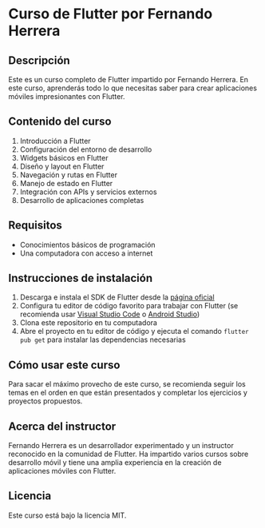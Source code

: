 # Curso de Flutter por Fernando Herrera

## Descripción
Este es un curso completo de Flutter impartido por Fernando Herrera. En este curso, aprenderás todo lo que necesitas saber para crear aplicaciones móviles impresionantes con Flutter.

## Contenido del curso
1. Introducción a Flutter
2. Configuración del entorno de desarrollo
3. Widgets básicos en Flutter
4. Diseño y layout en Flutter
5. Navegación y rutas en Flutter
6. Manejo de estado en Flutter
7. Integración con APIs y servicios externos
8. Desarrollo de aplicaciones completas

## Requisitos
- Conocimientos básicos de programación
- Una computadora con acceso a internet

## Instrucciones de instalación
1. Descarga e instala el SDK de Flutter desde la [página oficial](https://flutter.dev/docs/get-started/install)
2. Configura tu editor de código favorito para trabajar con Flutter (se recomienda usar [Visual Studio Code](https://code.visualstudio.com/) o [Android Studio](https://developer.android.com/studio))
3. Clona este repositorio en tu computadora
4. Abre el proyecto en tu editor de código y ejecuta el comando `flutter pub get` para instalar las dependencias necesarias

## Cómo usar este curso
Para sacar el máximo provecho de este curso, se recomienda seguir los temas en el orden en que están presentados y completar los ejercicios y proyectos propuestos.

## Acerca del instructor
Fernando Herrera es un desarrollador experimentado y un instructor reconocido en la comunidad de Flutter. Ha impartido varios cursos sobre desarrollo móvil y tiene una amplia experiencia en la creación de aplicaciones móviles con Flutter.

## Licencia
Este curso está bajo la licencia MIT.
